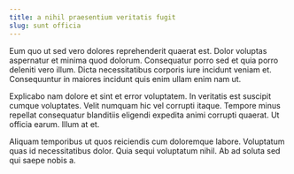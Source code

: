 ```yaml
---
title: a nihil praesentium veritatis fugit
slug: sunt officia
---
```


Eum quo ut sed vero dolores reprehenderit quaerat est. Dolor voluptas aspernatur et minima quod dolorum. Consequatur porro sed et quia porro deleniti vero illum. Dicta necessitatibus corporis iure incidunt veniam et. Consequuntur in maiores incidunt quis enim ullam enim nam ut.

Explicabo nam dolore et sint et error voluptatem. In veritatis est suscipit cumque voluptates. Velit numquam hic vel corrupti itaque. Tempore minus repellat consequatur blanditiis eligendi expedita animi corrupti quaerat. Ut officia earum. Illum at et.

Aliquam temporibus ut quos reiciendis cum doloremque labore. Voluptatum quas id necessitatibus dolor. Quia sequi voluptatum nihil. Ab ad soluta sed qui saepe nobis a.
